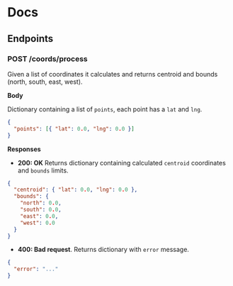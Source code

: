# Docs

## Endpoints

### POST /coords/process

Given a list of coordinates it calculates and returns centroid and bounds (north, south, east, west).

**Body**

Dictionary containing a list of `points`, each point has a `lat` and `lng`.

```json
{
  "points": [{ "lat": 0.0, "lng": 0.0 }]
}
```

**Responses**

- **200: OK** Returns dictionary containing calculated `centroid` coordinates and `bounds` limits.

```json
{
  "centroid": { "lat": 0.0, "lng": 0.0 },
  "bounds": {
    "north": 0.0,
    "south": 0.0,
    "east": 0.0,
    "west": 0.0
  }
}
```

- **400: Bad request**. Returns dictionary with `error` message.

```json
{
  "error": "..."
}
```
